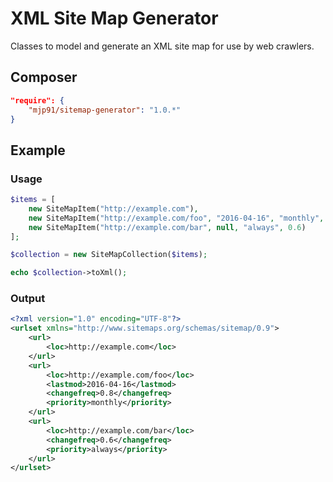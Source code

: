 # XML Site Map Generator

Classes to model and generate an XML site map for use by web crawlers.

## Composer
```json
"require": {
    "mjp91/sitemap-generator": "1.0.*"
}
```

## Example

### Usage

```php
$items = [
    new SiteMapItem("http://example.com"),
    new SiteMapItem("http://example.com/foo", "2016-04-16", "monthly", 0.8),
    new SiteMapItem("http://example.com/bar", null, "always", 0.6)
];

$collection = new SiteMapCollection($items);

echo $collection->toXml();
```

### Output

```xml
<?xml version="1.0" encoding="UTF-8"?>
<urlset xmlns="http://www.sitemaps.org/schemas/sitemap/0.9">
    <url>
        <loc>http://example.com</loc>
    </url>
    <url>
        <loc>http://example.com/foo</loc>
        <lastmod>2016-04-16</lastmod>
        <changefreq>0.8</changefreq>
        <priority>monthly</priority>
    </url>
    <url>
        <loc>http://example.com/bar</loc>
        <changefreq>0.6</changefreq>
        <priority>always</priority>
    </url>
</urlset>
```